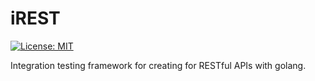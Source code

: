 # iREST

[![License: MIT](https://img.shields.io/badge/License-MIT-yellow.svg)](https://opensource.org/licenses/MIT)

Integration testing framework for creating for RESTful APIs with golang.

